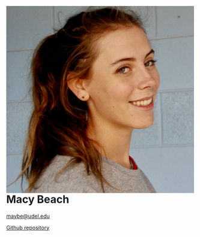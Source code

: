 <p><img src="mugshot.jpeg" alt="MacyBeach" style="float:left;width:500px;height:500px;">

# Macy Beach

<maybe@udel.edu>

[Github repository](https://github.com/maybeep/maybeep.github.io.git)</p>


